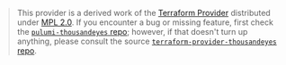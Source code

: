 > This provider is a derived work of the [Terraform Provider](https://github.com/terraform-providers/terraform-provider-thousandeyes)
> distributed under [MPL 2.0](https://www.mozilla.org/en-US/MPL/2.0/). If you encounter a bug or missing feature,
> first check the [`pulumi-thousandeyes` repo](/issues); however, if that doesn't turn up anything,
> please consult the source [`terraform-provider-thousandeyes` repo](https://github.com/terraform-providers/terraform-provider-thousandeyes/issues).
